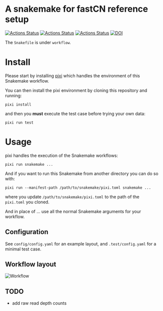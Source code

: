 # A snakemake for fastCN reference setup

[![Actions Status](https://github.com/mrvollger/fastCN-smk/workflows/CI/badge.svg)](https://github.com/mrvollger/fastCN-smk/actions)
[![Actions Status](https://github.com/mrvollger/fastCN-smk/workflows/Linting/badge.svg)](https://github.com/mrvollger/fastCN-smk/actions)
[![Actions Status](https://github.com/mrvollger/fastCN-smk/workflows/black/badge.svg)](https://github.com/mrvollger/fastCN-smk/actions)
[![DOI](https://zenodo.org/badge/405398596.svg)](https://zenodo.org/badge/latestdoi/405398596)

The `Snakefile` is under `workflow`.


# Install

Please start by installing [pixi](https://pixi.sh/latest/) which handles the environment of this Snakemake workflow.


You can then install the pixi environment by cloning this repository and running:

```
pixi install
```
and then you **must** execute the test case before trying your own data:
```
pixi run test
```

# Usage
pixi handles the execution of the Snakemake workflows:
```
pixi run snakemake ...
```
And if you want to run this Snakemake from another directory you can do so with:
```
pixi run --manifest-path /path/to/snakemake/pixi.toml snakemake ...
```
where you update `/path/to/snakemake/pixi.toml` to the path of the `pixi.toml` you cloned.

And in place of ... use all the normal Snakemake arguments for your workflow.

## Configuration

See `config/config.yaml` for an example layout, and `.test/config.yaml` for a minimal test case.

## Workflow layout

![Workflow](./docs/dag.png)

## TODO

- add raw read depth counts
